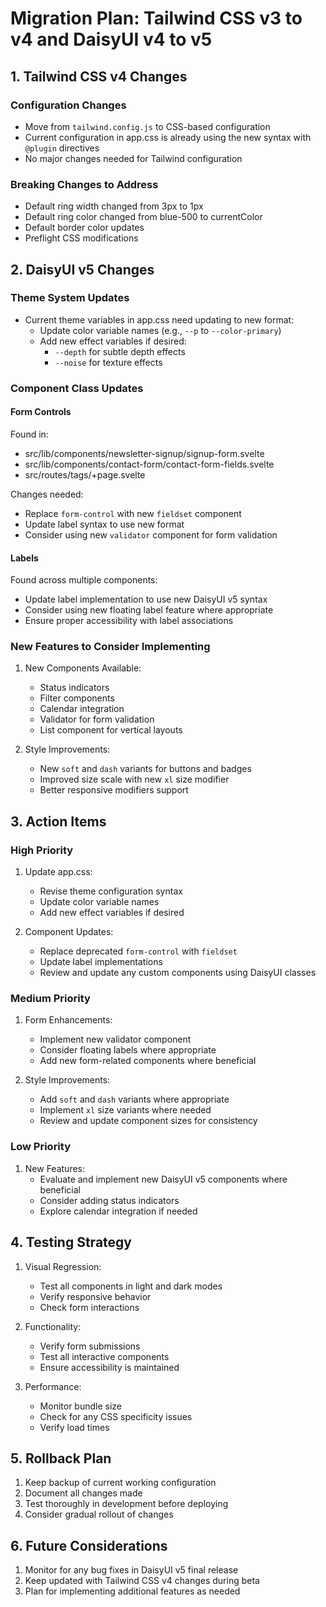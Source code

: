 # Migration Plan: Tailwind CSS v3 to v4 and DaisyUI v4 to v5

## 1. Tailwind CSS v4 Changes

### Configuration Changes

- Move from `tailwind.config.js` to CSS-based configuration
- Current configuration in app.css is already using the new syntax
  with `@plugin` directives
- No major changes needed for Tailwind configuration

### Breaking Changes to Address

- Default ring width changed from 3px to 1px
- Default ring color changed from blue-500 to currentColor
- Default border color updates
- Preflight CSS modifications

## 2. DaisyUI v5 Changes

### Theme System Updates

- Current theme variables in app.css need updating to new format:
  - Update color variable names (e.g., `--p` to `--color-primary`)
  - Add new effect variables if desired:
    - `--depth` for subtle depth effects
    - `--noise` for texture effects

### Component Class Updates

#### Form Controls

Found in:

- src/lib/components/newsletter-signup/signup-form.svelte
- src/lib/components/contact-form/contact-form-fields.svelte
- src/routes/tags/+page.svelte

Changes needed:

- Replace `form-control` with new `fieldset` component
- Update label syntax to use new format
- Consider using new `validator` component for form validation

#### Labels

Found across multiple components:

- Update label implementation to use new DaisyUI v5 syntax
- Consider using new floating label feature where appropriate
- Ensure proper accessibility with label associations

### New Features to Consider Implementing

1. New Components Available:

   - Status indicators
   - Filter components
   - Calendar integration
   - Validator for form validation
   - List component for vertical layouts

2. Style Improvements:
   - New `soft` and `dash` variants for buttons and badges
   - Improved size scale with new `xl` size modifier
   - Better responsive modifiers support

## 3. Action Items

### High Priority

1. Update app.css:

   - Revise theme configuration syntax
   - Update color variable names
   - Add new effect variables if desired

2. Component Updates:
   - Replace deprecated `form-control` with `fieldset`
   - Update label implementations
   - Review and update any custom components using DaisyUI classes

### Medium Priority

1. Form Enhancements:

   - Implement new validator component
   - Consider floating labels where appropriate
   - Add new form-related components where beneficial

2. Style Improvements:
   - Add `soft` and `dash` variants where appropriate
   - Implement `xl` size variants where needed
   - Review and update component sizes for consistency

### Low Priority

1. New Features:
   - Evaluate and implement new DaisyUI v5 components where beneficial
   - Consider adding status indicators
   - Explore calendar integration if needed

## 4. Testing Strategy

1. Visual Regression:

   - Test all components in light and dark modes
   - Verify responsive behavior
   - Check form interactions

2. Functionality:

   - Verify form submissions
   - Test all interactive components
   - Ensure accessibility is maintained

3. Performance:
   - Monitor bundle size
   - Check for any CSS specificity issues
   - Verify load times

## 5. Rollback Plan

1. Keep backup of current working configuration
2. Document all changes made
3. Test thoroughly in development before deploying
4. Consider gradual rollout of changes

## 6. Future Considerations

1. Monitor for any bug fixes in DaisyUI v5 final release
2. Keep updated with Tailwind CSS v4 changes during beta
3. Plan for implementing additional features as needed
